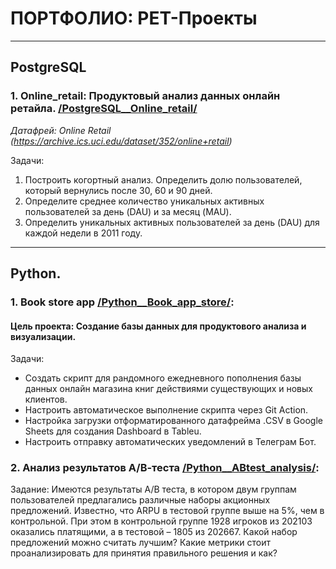 # ПОРТФОЛИО: PET-Проекты

______________________________________________________
## PostgreSQL

### **1. Online_retail: Продуктовый анализ данных онлайн ретайла.** [/PostgreSQL__Online_retail/](https://github.com/maxbelokur/Maks-Belokur_Portfolio/tree/main/PostgreSQL__Online_retail)
_Датафрей: Online Retail (https://archive.ics.uci.edu/dataset/352/online+retail)_

Задачи:
1. Построить когортный анализ. Определить долю пользователей, который вернулись после 30, 60 и 90 дней. 
2. Определите среднее количество уникальных активных пользователей за день (DAU) и за месяц (MAU).
3. Определить уникальных активных пользователей за день (DAU) для каждой недели в 2011 году.


______________________________________________________
## Python.

### **1. Book store app** [/Python__Book_app_store/](https://github.com/maxbelokur/Maks-Belokur_Portfolio/tree/main/Python__Books_store_app):
#### Цель проекта: Создание базы данных для продуктового анализа и визуализации. 
Задачи:
- Создать скрипт для рандомного ежедневного пополнения базы данных онлайн магазина книг действиями существующих и новых клиентов.
- Настроить автоматическое выполнение скрипта через Git Action.
- Настройка загрузки отформатированного датафрейма .CSV в Google Sheets для создания Dashboard в Tableu. 
- Настроить отправку автоматических уведомлений в Телеграм Бот.


### **2. Анализ результатов А/В-теста** [/Python__ABtest_analysis/]():
Задание:
Имеются результаты A/B теста, в котором двум группам пользователей предлагались различные наборы акционных предложений. 
Известно, что ARPU в тестовой группе выше на 5%, чем в контрольной. При этом в контрольной группе 1928 игроков из 202103 оказались платящими, а в тестовой – 1805 из 202667.
Какой набор предложений можно считать лучшим? Какие метрики стоит проанализировать для принятия правильного решения и как?



